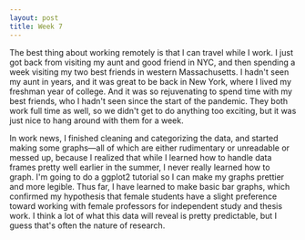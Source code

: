 ```yaml
---
layout: post
title: Week 7
---
```


The best thing about working remotely is that I can travel while I work. I just got back from visiting my aunt and good friend in NYC, and then spending a week visiting my two best friends in western Massachusetts. I hadn't seen my aunt in years, and it was great to be back in New York, where I lived my freshman year of college. And it was so rejuvenating to spend time with my best friends, who I hadn't seen since the start of the pandemic. They both work full time as well, so we didn't get to do anything too exciting, but it was just nice to hang around with them for a week.

In work news, I finished cleaning and categorizing the data, and started making some graphs—all of which are either rudimentary or unreadable or messed up, because I realized that while I learned how to handle data frames pretty well earlier in the summer, I never really learned how to graph. I'm going to do a ggplot2 tutorial so I can make my graphs prettier and more legible. Thus far, I have learned to make basic bar graphs, which confirmed my hypothesis that female students have a slight preference toward working with female professors for independent study and thesis work. I think a lot of what this data will reveal is pretty predictable, but I guess that's often the nature of research.
